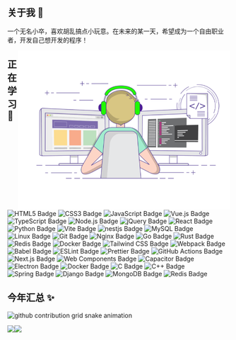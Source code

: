 ## 关于我 🤺 
一个无名小卒，喜欢胡乱搞点小玩意。在未来的某一天，希望成为一个自由职业者，开发自己想开发的程序！

<img align="right" top='60' alt="GIF" src="https://raw.githubusercontent.com/devSouvik/devSouvik/master/gif3.gif" width="480"/>

## 正在学习 💪

![HTML5 Badge](https://img.shields.io/badge/HTML5-E34F26?logo=html5&logoColor=fff&style=flat)
![CSS3 Badge](https://img.shields.io/badge/CSS3-1572B6?logo=css3&logoColor=fff&style=flat)
![JavaScript Badge](https://img.shields.io/badge/JavaScript-F7DF1E?logo=javascript&logoColor=000&style=flat)
![Vue.js Badge](https://img.shields.io/badge/Vue.js-4FC08D?logo=vuedotjs&logoColor=fff&style=flat)
![TypeScript Badge](https://img.shields.io/badge/TypeScript-3178C6?logo=typescript&logoColor=fff&style=flat)
![Node.js Badge](https://img.shields.io/badge/Node.js-393?logo=nodedotjs&logoColor=fff&style=flat)
![jQuery Badge](https://img.shields.io/badge/jQuery-0769AD?logo=jquery&logoColor=fff&style=flat)
![React Badge](https://img.shields.io/badge/React-61DAFB?logo=react&logoColor=000&style=flat)
![Python Badge](https://img.shields.io/badge/Python-3776AB?logo=python&logoColor=fff&style=flat)
![Vite Badge](https://img.shields.io/badge/Vite-646CFF?logo=vite&logoColor=fff&style=flat)
![nestjs Badge](https://img.shields.io/badge/NestJS-E0234E?logo=nestjs&logoColor=fff&style=flat)
![MySQL Badge](https://img.shields.io/badge/MySQL-4479A1?logo=mysql&logoColor=fff&style=flat)
![Linux Badge](https://img.shields.io/badge/Linux-FCC624?logo=linux&logoColor=000&style=flat)
![Git Badge](https://img.shields.io/badge/Git-F05032?logo=git&logoColor=fff&style=flat)
![Nginx Badge](https://img.shields.io/badge/Nginx-009639?logo=nginx&logoColor=fff&style=flat)
![Go Badge](https://img.shields.io/badge/Go-00ADD8?logo=go&logoColor=fff&style=flat)
![Rust Badge](https://img.shields.io/badge/Rust-000000?logo=rust&logoColor=fff&style=flat)
![Redis Badge](https://img.shields.io/badge/Redis-DC382D?logo=redis&logoColor=fff&style=flat)
![Docker Badge](https://img.shields.io/badge/Docker-2496ED?logo=docker&logoColor=fff&style=flat)
![Tailwind CSS Badge](https://img.shields.io/badge/Tailwind_CSS-06B6D4?logo=tailwindcss&logoColor=fff&style=flat)
![Webpack Badge](https://img.shields.io/badge/Webpack-8DD6F9?logo=webpack&logoColor=000&style=flat)
![Babel Badge](https://img.shields.io/badge/Babel-F9DC3E?logo=babel&logoColor=000&style=flat)
![ESLint Badge](https://img.shields.io/badge/ESLint-4B32C3?logo=eslint&logoColor=fff&style=flat)
![Prettier Badge](https://img.shields.io/badge/Prettier-F7B93E?logo=prettier&logoColor=000&style=flat)
![GitHub Actions Badge](https://img.shields.io/badge/GitHub_Actions-2088FF?logo=githubactions&logoColor=fff&style=flat)
![Next.js Badge](https://img.shields.io/badge/Next.js-000000?logo=nextdotjs&logoColor=fff&style=flat)
![Web Components Badge](https://img.shields.io/badge/Web%20Components-29ABE2?logo=webcomponentsdotorg&logoColor=fff&style=flat)
![Capacitor Badge](https://img.shields.io/badge/Capacitor-119EFF?logo=capacitor&logoColor=fff&style=flat)
![Electron Badge](https://img.shields.io/badge/Electron-47848F?logo=electron&logoColor=fff&style=flat)
![Docker Badge](https://img.shields.io/badge/Docker-2496ED?logo=docker&logoColor=fff&style=flat)
![C Badge](https://img.shields.io/badge/C-A8B9CC?logo=c&logoColor=fff&style=flat)
![C++ Badge](https://img.shields.io/badge/C%2B%2B-00599C?logo=cplusplus&logoColor=fff&style=flat)
![Spring Badge](https://img.shields.io/badge/Spring-6DB33F?logo=spring&logoColor=fff&style=flat)
![Django Badge](https://img.shields.io/badge/Django-092E20?logo=django&logoColor=fff&style=flat)
![MongoDB Badge](https://img.shields.io/badge/MongoDB-47A248?logo=mongodb&logoColor=fff&style=flat)
![Redis Badge](https://img.shields.io/badge/Redis-DC382D?logo=redis&logoColor=fff&style=flat)

## 今年汇总 ✨

<picture>
  <source
    media="(prefers-color-scheme: dark)"
    srcset="https://raw.githubusercontent.com/platane/xie392/output/github-contribution-grid-snake-dark.svg"
  />
  <source
    media="(prefers-color-scheme: light)"
    srcset="https://raw.githubusercontent.com/platane/xie392/output/github-contribution-grid-snake.svg"
  />
  <img
    alt="github contribution grid snake animation"
    src="https://raw.githubusercontent.com/platane/xie392/output/github-contribution-grid-snake.svg"
  />
</picture>

<img align="" height="137px" src="https://github-readme-stats.vercel.app/api?username=xie392&hide_title=true&hide_border=true&show_icons=true&include_all_commits=true&line_height=21&bg_color=0,EC6C6C,FFD479,FFFC79,73FA79&theme=graywhite&locale=cn" /><img align="" height="137px" src="https://github-readme-stats.vercel.app/api/top-langs/?username=xie392&hide_title=true&hide_border=true&layout=compact&bg_color=0,73FA79,73FDFF,D783FF&theme=graywhite&locale=cn" />


